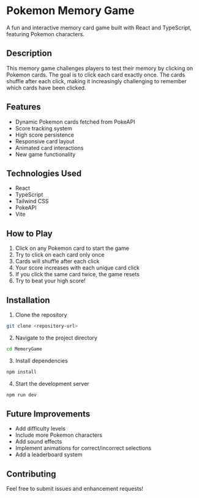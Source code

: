 # Pokemon Memory Game

A fun and interactive memory card game built with React and TypeScript, featuring Pokemon characters.

## Description

This memory game challenges players to test their memory by clicking on Pokemon cards. The goal is to click each card exactly once. The cards shuffle after each click, making it increasingly challenging to remember which cards have been clicked.

## Features

- Dynamic Pokemon cards fetched from PokeAPI
- Score tracking system
- High score persistence
- Responsive card layout
- Animated card interactions
- New game functionality

## Technologies Used

- React
- TypeScript
- Tailwind CSS
- PokeAPI
- Vite

## How to Play

1. Click on any Pokemon card to start the game
2. Try to click on each card only once
3. Cards will shuffle after each click
4. Your score increases with each unique card click
5. If you click the same card twice, the game resets
6. Try to beat your high score!

## Installation

1. Clone the repository
```bash
git clone <repository-url>
```

2. Navigate to the project directory
```bash
cd MemoryGame
```

3. Install dependencies
```bash
npm install
```

4. Start the development server
```bash
npm run dev
```

## Future Improvements

- Add difficulty levels
- Include more Pokemon characters
- Add sound effects
- Implement animations for correct/incorrect selections
- Add a leaderboard system

## Contributing

Feel free to submit issues and enhancement requests!

